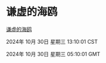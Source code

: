 # 谦虚的海鸥
[谦虚的海鸥](http://219.139.197.74:56308/qxdho/course/base/hotlink/index.php)

2024年 10月 30日 星期三 13:10:01 CST

2024年 10月 30日 星期三 05:10:01 GMT
